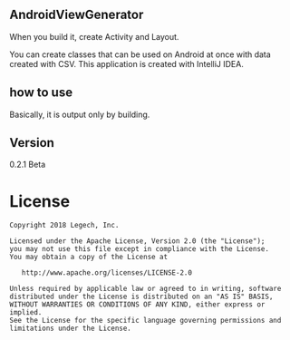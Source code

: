 ## AndroidViewGenerator

When you build it, create Activity and Layout.

You can create classes that can be used on Android at once with data created with CSV.
This application is created with IntelliJ IDEA.

## how to use
   
Basically, it is output only by building.

## Version

0.2.1 Beta

License
=======

    Copyright 2018 Legech, Inc.

    Licensed under the Apache License, Version 2.0 (the "License");
    you may not use this file except in compliance with the License.
    You may obtain a copy of the License at

       http://www.apache.org/licenses/LICENSE-2.0

    Unless required by applicable law or agreed to in writing, software
    distributed under the License is distributed on an "AS IS" BASIS,
    WITHOUT WARRANTIES OR CONDITIONS OF ANY KIND, either express or implied.
    See the License for the specific language governing permissions and
    limitations under the License.